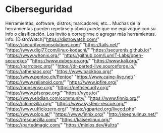 # Ciberseguridad
Herramientas, software, distros, marcadores, etc... 
Muchas de la herramientas pueden repetirse y obvio puede que me equivoque con su info o clasificación. Los invito a corregirme o agregar más herramientas.
info:
[DistroWatch]"https://distrowatch.com/" "https://securityonionsolutions.com" "https://tails.net/" "https://www.digi77.com/linux-kodachi/" "https://securonis.github.io/" "https://www.whonix.org/"
"https://github.com/LumIT-Labs/open-securekos" "https://www.qubes-os.org/" "https://www.kali.org/" "https://parrotsec.org/" "https://dr-parted-live.sourceforge.io/"
"https://athenaos.org/" "https://www.backbox.org/" "https://www.pentoo.ch/Pentoo" "https://www.caine-live.net/" "https://www.relianoid.com/" "https://www.ipfire.org/"
"https://opnsense.org/" "https://nethsecurity.org/" "https://www.pfsense.org/" "https://vyos.io/" "https://www.endian.com/community/" "https://www.finnix.org/" "https://clonezilla.org/"
"https://www.system-rescue.org/" "https://www.ufficiozero.org/" "https://gparted.org/livecd.php" "https://www.plop.at/" "https://www.finnix.org/" "http://exegnulinux.net/" "https://rescuezilla.com/"
"https://kaisenlinux.org/" "https://partedmagic.com/" "https://minios.dev/#ultra" 
